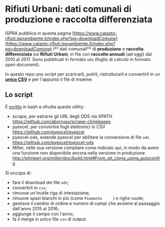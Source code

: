 # Rifiuti Urbani: dati comunali di produzione e raccolta differenziata

ISPRA pubblica in questa pagina [https://www.catasto-rifiuti.isprambiente.it/index.php?pg=downloadComune](https://www.catasto-rifiuti.isprambiente.it/index.php?pg=downloadComune) i** dati comunali** di **produzione** e **raccolta differenziata** sui **Rifiuti Urbani**, in file con **raccolte annuali** (ad oggi) dal 2010 al 2017. Sono pubblicati in formato `ods` (foglio di calcolo in formato _open document_).

In questo repo uno script per scaricarli, pulirli, ristrutturarli e convertirli in un [**unico CSV**](./ispraRifiuti.csv) e per l'appunto il file di insieme.

## Lo script

È [scritto](./catastoRifiutiISPRA.sh) in bash e sfrutta queste utility:

- scrape, per estrarre gli URL degli ODS via XPATH https://github.com/aborruso/scrape-cli/releases
- pyexcel, per convertire fogli elettronici in CSV https://github.com/pyexcel/pyexcel
- pyexcel-ods, estende pyexcel per abilitare la conversione di file `ods` https://github.com/pyexcel/pyexcel-ods
- Miller, nelle sua versione compilare come indicato qui, in modo da avere una funzione non disponibile ancora nella versione in produzione http://johnkerl.org/miller/doc/build.html#From_git_clone_using_autoconfig

Si occupa di:

- fare il download dei file `ods`;
- convertirli in `csv`;
- rimuove un'inutile riga di intestazione;
- rimuove spazi bianchi in più (come `Piemonte     `) e righe vuote;
- gestisce il cambio di ordine e numero di campi che avviene al passaggio dall'anno 2015 al 2016;
- aggiunge il campo con l'anno;
- fa il merge in unico file `csv` di output.